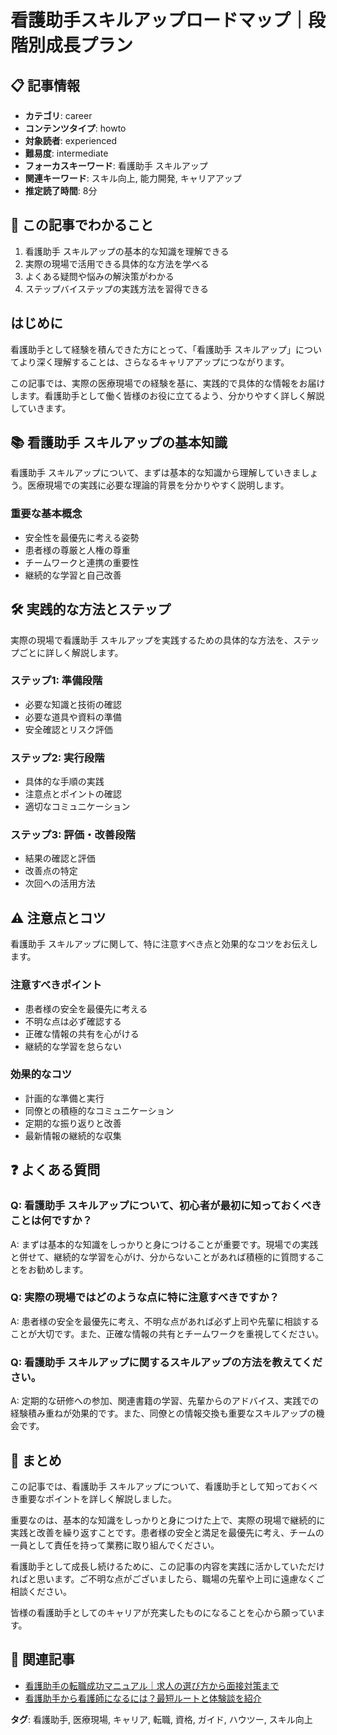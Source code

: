 # 看護助手スキルアップロードマップ｜段階別成長プラン

## 📋 記事情報
- **カテゴリ**: career
- **コンテンツタイプ**: howto
- **対象読者**: experienced
- **難易度**: intermediate
- **フォーカスキーワード**: 看護助手 スキルアップ
- **関連キーワード**: スキル向上, 能力開発, キャリアアップ
- **推定読了時間**: 8分

## 🎯 この記事でわかること
1. 看護助手 スキルアップの基本的な知識を理解できる
2. 実際の現場で活用できる具体的な方法を学べる
3. よくある疑問や悩みの解決策がわかる
4. ステップバイステップの実践方法を習得できる

## はじめに
看護助手として経験を積んできた方にとって、「看護助手 スキルアップ」についてより深く理解することは、さらなるキャリアアップにつながります。

この記事では、実際の医療現場での経験を基に、実践的で具体的な情報をお届けします。看護助手として働く皆様のお役に立てるよう、分かりやすく詳しく解説していきます。

## 📚 看護助手 スキルアップの基本知識
看護助手 スキルアップについて、まずは基本的な知識から理解していきましょう。医療現場での実践に必要な理論的背景を分かりやすく説明します。

### 重要な基本概念
- 安全性を最優先に考える姿勢
- 患者様の尊厳と人権の尊重
- チームワークと連携の重要性
- 継続的な学習と自己改善

## 🛠 実践的な方法とステップ
実際の現場で看護助手 スキルアップを実践するための具体的な方法を、ステップごとに詳しく解説します。

### ステップ1: 準備段階
- 必要な知識と技術の確認
- 必要な道具や資料の準備
- 安全確認とリスク評価

### ステップ2: 実行段階
- 具体的な手順の実践
- 注意点とポイントの確認
- 適切なコミュニケーション

### ステップ3: 評価・改善段階
- 結果の確認と評価
- 改善点の特定
- 次回への活用方法

## ⚠️ 注意点とコツ
看護助手 スキルアップに関して、特に注意すべき点と効果的なコツをお伝えします。

### 注意すべきポイント
- 患者様の安全を最優先に考える
- 不明な点は必ず確認する
- 正確な情報の共有を心がける
- 継続的な学習を怠らない

### 効果的なコツ
- 計画的な準備と実行
- 同僚との積極的なコミュニケーション
- 定期的な振り返りと改善
- 最新情報の継続的な収集

## ❓ よくある質問
### Q: 看護助手 スキルアップについて、初心者が最初に知っておくべきことは何ですか？
A: まずは基本的な知識をしっかりと身につけることが重要です。現場での実践と併せて、継続的な学習を心がけ、分からないことがあれば積極的に質問することをお勧めします。

### Q: 実際の現場ではどのような点に特に注意すべきですか？
A: 患者様の安全を最優先に考え、不明な点があれば必ず上司や先輩に相談することが大切です。また、正確な情報の共有とチームワークを重視してください。

### Q: 看護助手 スキルアップに関するスキルアップの方法を教えてください。
A: 定期的な研修への参加、関連書籍の学習、先輩からのアドバイス、実践での経験積み重ねが効果的です。また、同僚との情報交換も重要なスキルアップの機会です。

## 📝 まとめ
この記事では、看護助手 スキルアップについて、看護助手として知っておくべき重要なポイントを詳しく解説しました。

重要なのは、基本的な知識をしっかりと身につけた上で、実際の現場で継続的に実践と改善を繰り返すことです。患者様の安全と満足を最優先に考え、チームの一員として責任を持って業務に取り組んでください。

看護助手として成長し続けるために、この記事の内容を実践に活かしていただければと思います。ご不明な点がございましたら、職場の先輩や上司に遠慮なくご相談ください。

皆様の看護助手としてのキャリアが充実したものになることを心から願っています。

## 🔗 関連記事
- [看護助手の転職成功マニュアル｜求人の選び方から面接対策まで](/nursing-assistant-job-change-guide)
- [看護助手から看護師になるには？最短ルートと体験談を紹介](/from-nursing-assistant-to-nurse)

**タグ**: 看護助手, 医療現場, キャリア, 転職, 資格, ガイド, ハウツー, スキル向上
